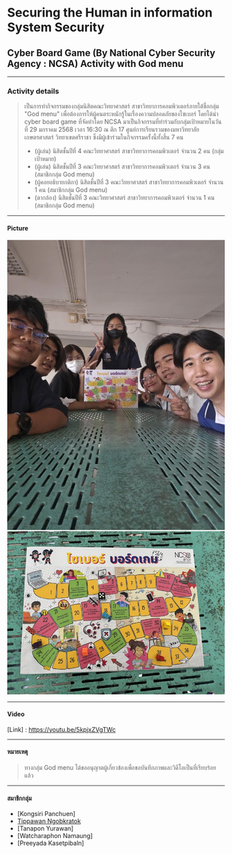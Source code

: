 # Securing the Human in information System Security
## Cyber Board Game (By National Cyber Security Agency : NCSA) Activity with God menu

---

### Activity details
> เป็นการทำกิจกรรมของกลุ่มนิสิตคณะวิทยาศาสตร์ สาขาวิทยาการคอมพิวเตอร์ภายใต้ชื่อกลุ่ม "God menu" เพื่อต้องการให้ผู้คนตระหนักรู้ในเรื่องความปลอดภัยของไซเบอร์
> โดยได้นำ cyber board game ที่จัดทำโดย NCSA มาเป็นกิจกรรมที่ทำร่วมกับกลุ่มเป้าหมายในวันที่ 29 มกราคม 2568 เวลา 16:30 ณ ตึก 17 ศูนย์การเรียนรวมของมหาวิทยาลัยเกษตรศาสตร์ วิทยาเขตศรีราชา
> ซึ่งมีผู้เข้าร่วมในกิจกรรมครั้งนี้ทั้งสิ้น 7 คน
> * (ผู้เล่น) นิสิตชั้นปีที่ 4 คณะวิทยาศาสตร์ สาขาวิทยาการคอมพิวเตอร์ จำนวน 2 คน (กลุ่มเป้าหมาย)
> * (ผู้เล่น) นิสิตชั้นปีที่ 3 คณะวิทยาศาสตร์ สาชาวิทยาการคอมพิวเตอร์ จำนวน 3 คน (สมาชิกกลุ่ม God menu)
> * (ผู้คอยอธิบายกติกา)  นิสิตชั้นปีที่ 3 คณะวิทยาศาสตร์ สาชาวิทยาการคอมพิวเตอร์ จำนวน 1 คน (สมาชิกกลุ่ม God menu)
> * (ตากล้อง)  นิสิตชั้นปีที่ 3 คณะวิทยาศาสตร์ สาชาวิทยาการคอมพิวเตอร์ จำนวน 1 คน (สมาชิกกลุ่ม God menu)

---

#### Picture
![group](image/group.JPG)
![board](image/board.jpg)

---

#### Video
[Link] : https://youtu.be/5kpjxZVgTWc

---

#### หมายเหตุ
> ทางกลุ่ม God menu ได้ขออนุญาตผู้เกี่ยวข้องเพื่อขอบันทึกภาพและวิดีโอเป็นที่เรียบร้อยแล้ว

---

#### สมาชิกกลุ่ม
* [Kongsiri Panchuen]
* [Tippawan Ngobkratok]()
* [Tanapon Yurawan]
* [Watcharaphon Namaung]
* [Preeyada Kasetpibaln]
